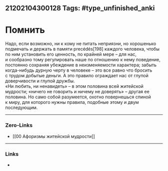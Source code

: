 21202104300128
Tags: #type_unfinished_anki 
---
# Помнить

Надо, если возможно, ни к кому не питать неприязни, но хорошенько подмечать и держать в памяти precédés[198] каждого человека, чтобы по ним установить его ценность, по крайней мере – для нас, и сообразно тому регулировать наше по отношению к нему поведение, постоянно сохраняя убеждение в неизменяемости характера; забыть когда-нибудь дурную черту в человеке – это все равно что бросить с трудом добытые деньги. А это правило ограждает нас от глупой доверчивости и глупой дружбы.<br>«Ни любить, ни ненавидеть» – в этом половина всей житейской мудрости; «ничего не говорить и ничему не доверять» – другая ее половина. Но само собой разумеется, охотно повернешься спиной к миру, для которого нужны правила, подобные этому и двум последующим.

---
### Zero-Links
- [[00 Афоризмы житейской мудрости]]
---
### Links
-